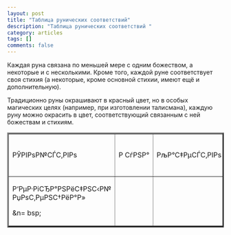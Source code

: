 ```yaml
---
layout: post
title: "Таблица рунических соответствий"
description: "Таблица рунических соответствий "
category: articles
tags: []
comments: false
---
```


Каждая руна связана по меньшей мере с одним божеством, а некоторые и с несколькими. Кроме того, каждой руне соответствует своя стихия (а некоторые, кроме основной стихии, имеют ещё и дополнительную).

Традиционно руны окрашивают в красный цвет, но в особых магических целях (например, при изготовлении талисмана), каждую руну можно окрасить в цвет, соответствующий связанным с ней божествам и стихиям. 

<table border=3D1 cellpadding=3D0 cellspacing=3D0 valign=3Dtop style=3D'dir=
ection:ltr;
 border-collapse:collapse;border-style:solid;border-color:#A3A3A3;border-wi=
dth:
 1pt' title=3D"" summary=3D"">
 <tr>
  <td style=3D'border-style:solid;border-color:#A3A3A3;border-width:1pt;
  vertical-align:top;width:1.5694in;padding:2.0pt 3.0pt 2.0pt 3.0pt'>
  <p style=3D'margin:0in;font-family:Calibri;font-size:11.0pt' lang=3Dru><s=
pan
  style=3D'font-weight:bold'>РЎРІРѕР№СЃС‚РІРѕ</span></p>
  </td>
  <td style=3D'border-style:solid;border-color:#A3A3A3;border-width:1pt;
  vertical-align:top;width:.7631in;padding:2.0pt 3.0pt 2.0pt 3.0pt'>
  <p style=3D'margin:0in;font-family:Calibri;font-size:11.0pt'><span
  style=3D'font-weight:bold'>Р СѓРЅР°</span></p>
  </td>
  <td style=3D'border-style:solid;border-color:#A3A3A3;border-width:1pt;
  vertical-align:top;width:1.0902in;padding:2.0pt 3.0pt 2.0pt 3.0pt'>
  <p style=3D'margin:0in;font-family:Calibri;font-size:11.0pt'><span
  style=3D'font-weight:bold'>РљР°С‡РµСЃС‚РІРѕ</span></p>
  </td>
  <td style=3D'border-style:solid;border-color:#A3A3A3;border-width:1pt;
  vertical-align:top;width:.8638in;padding:2.0pt 3.0pt 2.0pt 3.0pt'>
  <p style=3D'margin:0in;font-family:Calibri;font-size:11.0pt'><span
  style=3D'font-weight:bold'>Р­РЅРµСЂРіРёСЏ</span></p>
  </td>
  <td style=3D'border-style:solid;border-color:#A3A3A3;border-width:1pt;
  vertical-align:top;width:.8104in;padding:2.0pt 3.0pt 2.0pt 3.0pt'>
  <p style=3D'margin:0in;font-family:Calibri;font-size:11.0pt'><span
  style=3D'font-weight:bold'>Р­Р»РµРјРµРЅС‚</span></p>
  </td>
  <td style=3D'border-style:solid;border-color:#A3A3A3;border-width:1pt;
  vertical-align:top;width:.9597in;padding:2.0pt 3.0pt 2.0pt 3.0pt'>
  <p style=3D'margin:0in;font-family:Calibri;font-size:11.0pt'><span
  style=3D'font-weight:bold'>Р‘РѕР¶РµСЃС‚РІРѕ</span></p>
  </td>
  <td style=3D'border-style:solid;border-color:#A3A3A3;border-width:1pt;
  vertical-align:top;width:1.1333in;padding:2.0pt 3.0pt 2.0pt 3.0pt'>
  <p style=3D'margin:0in;font-family:Calibri;font-size:11.0pt'><span
  style=3D'font-weight:bold'>РЈРїСЂР°РІР»СЏРµС‚ РїРµСЂРµС…РѕРґРѕРј</span></=
p>
  </td>
  <td style=3D'border-style:solid;border-color:#A3A3A3;border-width:1pt;
  vertical-align:top;width:1.2006in;padding:2.0pt 3.0pt 2.0pt 3.0pt'>
  <p style=3D'margin:0in;font-family:Calibri;font-size:11.0pt'><span
  style=3D'font-weight:bold'>РљР»СЋС‡</span></p>
  </td>
  <td style=3D'border-style:solid;border-color:#A3A3A3;border-width:1pt;
  vertical-align:top;width:.8208in;padding:2.0pt 3.0pt 2.0pt 3.0pt'>
  <p style=3D'margin:0in;font-family:Calibri;font-size:11.0pt'><span
  style=3D'font-weight:bold'>РќР°С‡Р°Р»Рѕ</span></p>
  </td>
  <td style=3D'border-style:solid;border-color:#A3A3A3;border-width:1pt;
  vertical-align:top;width:.6673in;padding:2.0pt 3.0pt 2.0pt 3.0pt'>
  <p style=3D'margin:0in;font-family:Calibri;font-size:11.0pt'><span
  style=3D'font-weight:bold'>Р¦РІРµС‚</span></p>
  </td>
  <td style=3D'border-style:solid;border-color:#A3A3A3;border-width:1pt;
  vertical-align:top;width:5.0812in;padding:2.0pt 3.0pt 2.0pt 3.0pt'>
  <p style=3D'margin:0in;font-family:Calibri;font-size:11.0pt'><span
  style=3D'font-weight:bold'>Р—РЅР°С‡РµРЅРёРµ</span></p>
  </td>
  <td style=3D'border-style:solid;border-color:#A3A3A3;border-width:1pt;
  vertical-align:top;width:1.7076in;padding:2.0pt 3.0pt 2.0pt 3.0pt'>
  <p style=3D'margin:0in;font-family:Calibri;font-size:11.0pt' lang=3Dru><s=
pan
  style=3D'font-weight:bold'>РњР°РіРёС‡РµСЃРєРѕРµ РёСЃРїРѕР»СЊР·РѕРІР°РЅРёР=
µ</span></p>
  </td>
 </tr>
 <tr>
  <td style=3D'border-style:solid;border-color:#A3A3A3;border-width:1pt;
  vertical-align:top;width:1.5486in;padding:2.0pt 3.0pt 2.0pt 3.0pt'>
  <p style=3D'margin:0in;font-family:Calibri;font-size:11.0pt'><span
  style=3D'font-weight:bold'>Р‘РµР·РіСЂР°РЅРёС‡РЅС‹Р№ РџРѕС‚РµРЅС†РёР°Р»</s=
pan></p>
  <p style=3D'margin:0in;font-family:Calibri;font-size:11.0pt' lang=3Dru>&n=
bsp;</p>
  </td>
  <td style=3D'border-style:solid;border-color:#A3A3A3;border-width:1pt;
  vertical-align:top;width:.784in;padding:2.0pt 3.0pt 2.0pt 3.0pt'>
  <p style=3D'margin:0in'><img src=3D"file8841_files/image001.gif" width=3D=
65
  height=3D66>

